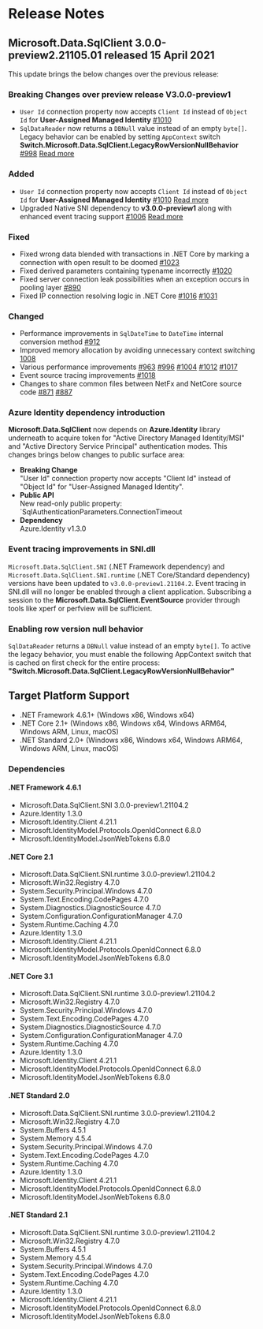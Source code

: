 # Release Notes

## Microsoft.Data.SqlClient 3.0.0-preview2.21105.01 released 15 April 2021

This update brings the below changes over the previous release:

### Breaking Changes over preview release V3.0.0-preview1
- `User Id` connection property now accepts `Client Id` instead of `Object Id` for **User-Assigned Managed Identity** [#1010](https://github.com/dotnet/SqlClient/pull/1010)
- `SqlDataReader` now returns a `DBNull` value instead of an empty `byte[]`. Legacy behavior can be enabled by setting `AppContext` switch **Switch.Microsoft.Data.SqlClient.LegacyRowVersionNullBehavior** [#998](https://github.com/dotnet/SqlClient/pull/998) [Read more](#enabling-row-version-null-behavior)

### Added
- `User Id` connection property now accepts `Client Id` instead of `Object Id` for **User-Assigned Managed Identity** [#1010](https://github.com/dotnet/SqlClient/pull/1010) [Read more](#azure-identity-dependency-introduction)
- Upgraded Native SNI dependency to **v3.0.0-preview1** along with enhanced event tracing support [#1006](https://github.com/dotnet/SqlClient/pull/1006) [Read more](#event-tracing-improvements-in-sni.dll)

### Fixed
- Fixed wrong data blended with transactions in .NET Core by marking a connection with open result to be doomed [#1023](https://github.com/dotnet/SqlClient/pull/1023)
- Fixed derived parameters containing typename incorrectly [#1020](https://github.com/dotnet/SqlClient/pull/1020)
- Fixed server connection leak possibilities when an exception occurs in pooling layer [#890](https://github.com/dotnet/SqlClient/pull/890)
- Fixed IP connection resolving logic in .NET Core [#1016](https://github.com/dotnet/SqlClient/pull/1016) [#1031](https://github.com/dotnet/SqlClient/pull/1031)

### Changed
- Performance improvements in `SqlDateTime` to `DateTime` internal conversion method [#912](https://github.com/dotnet/SqlClient/pull/912)
- Improved memory allocation by avoiding unnecessary context switching [1008](https://github.com/dotnet/SqlClient/pull/1008)
- Various performance improvements [#963](https://github.com/dotnet/SqlClient/pull/963) [#996](https://github.com/dotnet/SqlClient/pull/996) [#1004](https://github.com/dotnet/SqlClient/pull/1004) [#1012](https://github.com/dotnet/SqlClient/pull/1012) [#1017](https://github.com/dotnet/SqlClient/pull/1017)
- Event source tracing improvements [#1018](https://github.com/dotnet/SqlClient/pull/1018)
- Changes to share common files between NetFx and NetCore source code [#871](https://github.com/dotnet/SqlClient/pull/871) [#887](https://github.com/dotnet/SqlClient/pull/887)

### Azure Identity dependency introduction
**Microsoft.Data.SqlClient** now depends on **Azure.Identity** library underneath to acquire token for "Active Directory Managed Identity/MSI" and "Active Directory Service Principal" authentication modes. This changes brings below changes to public surface area:

- **Breaking Change**  
  "User Id" connection property now accepts "Client Id" instead of "Object Id" for "User-Assigned Managed Identity".  
- **Public API**  
  New read-only public property: `SqlAuthenticationParameters.ConnectionTimeout  
- **Dependency**  
  Azure.Identity v1.3.0

### Event tracing improvements in SNI.dll
`Microsoft.Data.SqlClient.SNI` (.NET Framework dependency) and `Microsoft.Data.SqlClient.SNI.runtime` (.NET Core/Standard dependency) versions have been updated to `v3.0.0-preview1.21104.2`. Event tracing in SNI.dll will no longer be enabled through a client application. Subscribing a session to the **Microsoft.Data.SqlClient.EventSource** provider through tools like xperf or perfview will be sufficient.

### Enabling row version null behavior
`SqlDataReader` returns a `DBNull` value instead of an empty `byte[]`. To active the legacy behavior, you must enable the following AppContext switch that is cached on first check for the entire process:
**"Switch.Microsoft.Data.SqlClient.LegacyRowVersionNullBehavior"**

## Target Platform Support

- .NET Framework 4.6.1+ (Windows x86, Windows x64)
- .NET Core 2.1+ (Windows x86, Windows x64, Windows ARM64, Windows ARM, Linux, macOS)
- .NET Standard 2.0+ (Windows x86, Windows x64, Windows ARM64, Windows ARM, Linux, macOS)

### Dependencies

#### .NET Framework 4.6.1

- Microsoft.Data.SqlClient.SNI 3.0.0-preview1.21104.2
- Azure.Identity 1.3.0
- Microsoft.Identity.Client 4.21.1
- Microsoft.IdentityModel.Protocols.OpenIdConnect 6.8.0
- Microsoft.IdentityModel.JsonWebTokens 6.8.0

#### .NET Core 2.1

- Microsoft.Data.SqlClient.SNI.runtime 3.0.0-preview1.21104.2
- Microsoft.Win32.Registry 4.7.0
- System.Security.Principal.Windows 4.7.0
- System.Text.Encoding.CodePages 4.7.0
- System.Diagnostics.DiagnosticSource 4.7.0
- System.Configuration.ConfigurationManager 4.7.0
- System.Runtime.Caching 4.7.0
- Azure.Identity 1.3.0
- Microsoft.Identity.Client 4.21.1
- Microsoft.IdentityModel.Protocols.OpenIdConnect 6.8.0
- Microsoft.IdentityModel.JsonWebTokens 6.8.0

#### .NET Core 3.1

- Microsoft.Data.SqlClient.SNI.runtime 3.0.0-preview1.21104.2
- Microsoft.Win32.Registry 4.7.0
- System.Security.Principal.Windows 4.7.0
- System.Text.Encoding.CodePages 4.7.0
- System.Diagnostics.DiagnosticSource 4.7.0
- System.Configuration.ConfigurationManager 4.7.0
- System.Runtime.Caching 4.7.0
- Azure.Identity 1.3.0
- Microsoft.Identity.Client 4.21.1
- Microsoft.IdentityModel.Protocols.OpenIdConnect 6.8.0
- Microsoft.IdentityModel.JsonWebTokens 6.8.0

#### .NET Standard 2.0

- Microsoft.Data.SqlClient.SNI.runtime 3.0.0-preview1.21104.2
- Microsoft.Win32.Registry 4.7.0
- System.Buffers 4.5.1
- System.Memory 4.5.4
- System.Security.Principal.Windows 4.7.0
- System.Text.Encoding.CodePages 4.7.0
- System.Runtime.Caching 4.7.0
- Azure.Identity 1.3.0
- Microsoft.Identity.Client 4.21.1
- Microsoft.IdentityModel.Protocols.OpenIdConnect 6.8.0
- Microsoft.IdentityModel.JsonWebTokens 6.8.0

#### .NET Standard 2.1

- Microsoft.Data.SqlClient.SNI.runtime 3.0.0-preview1.21104.2
- Microsoft.Win32.Registry 4.7.0
- System.Buffers 4.5.1
- System.Memory 4.5.4
- System.Security.Principal.Windows 4.7.0
- System.Text.Encoding.CodePages 4.7.0
- System.Runtime.Caching 4.7.0
- Azure.Identity 1.3.0
- Microsoft.Identity.Client 4.21.1
- Microsoft.IdentityModel.Protocols.OpenIdConnect 6.8.0
- Microsoft.IdentityModel.JsonWebTokens 6.8.0
